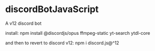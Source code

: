 # discordBotJavaScript
A v12 discord bot

install:
npm install @discordjs/opus ffmpeg-static yt-search ytdl-core 

and then to revert to discord v12: 
npm i discord.js@^12

